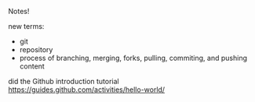 Notes!

new terms: 
- git
- repository
- process of branching, merging, forks, pulling, commiting, and pushing content

did the Github introduction tutorial https://guides.github.com/activities/hello-world/
